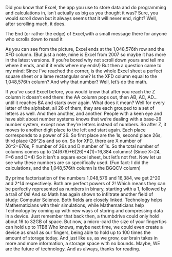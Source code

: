 Did you know that Excel, the app you use to store data and do programming and calculations in, isn’t actually as big as you thought it was? Sure, you would scroll down but it always seems that it will never end, right? Well, after scrolling much, it does.

The End (or rather the edge) of Excel,with a small message there for anyone who scrolls down to read it

As you can see from the picture, Excel ends at the 1,048,576th row and the XFD column. (But just a note, mine is Excel from 2007 so maybe it has more in the latest versions. If you’re bored why not scroll down yours and tell me where it ends, and if it ends where my ends!) But then a question came to my mind: Since I’ve reached the corner, is the whole Excel sheet a perfect square sheet or a lame rectangular one? Is the XFD column equal to the 1,048,576th column? And why that number? Well, let’s do the math.

If you’ve used Excel before, you would know that after you reach the Z column it doesn’t end there: the AA column pops out, then AB, AC, AD… until it reaches BA and starts over again. What does it mean? Well for every letter of the alphabet, all 26 of them, they are each grouped to a set of letters as well. And then another, and another. People with a keen eye and have abit about number systems knows that we’re dealing with a base-26 number system, except now they’re letters instead of numbers. So after Z, it moves to another digit place to the left and start again. Each place corresponds to a power of 26. So first place are the 1s, second place 26s, third place (26^2)s and so on. So for XFD, there are X number of 26^2=676s, F number of 26s and D number of 1s. So the total number of columns comes up to 24(676)+6(26)+4(1)=16,384 columns! (Since X=24, F=6 and D=4) So it isn’t a square excel sheet, but let’s not fret. Now let us see why these numbers are so specifically used. (Fun fact: I did the calculations, and the 1,048,576th column is the BGQCV column)

By prime factorisation of the numbers 1,048,576 and 16,384, we get 2^20 and 2^14 respectively. Both are perfect powers of 2! Which means they can be perfectly represented as numbers in binary, starting with a 1, followed by a trail of 0s! And so Math has again shown to infiltrate another field of study: Computer Science. Both fields are closely linked. Technology helps Mathematicians with their simulations, while Mathematicians help Technology by coming up with new ways of storing and compressing data in a device. Just remember that back then, a thumbdrive could only hold about 16 to 32GB of space. But now, a micro-card the size of your fingertips can hold up to 1TB!! Who knows, maybe next time, we could even create a device as small as our fingers, being able to hold up to 100 times the amount of storage today. And just like us, as we grow, our brain takes in more and more information, a storage space with no bounds. Maybe, WE are the future of technology. And as always, thanks for reading.
